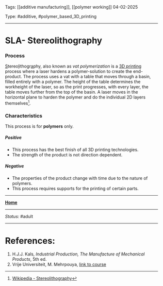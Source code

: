 Tags: [[additive manufacturing]], [[polymer working]]
04-02-2025

Type: #additive, #polymer_based_3D_printing

---
# SLA- Stereolithography
### Process
<u>S</u>tereo<u>l</u>ithogr<u>a</u>phy, also known as _vat polymerization_ is a [3D printing](!%20Manufacturing%20Technologies%20Overview.md#Terms%20and%20Disambiguation) process where a laser hardens a polymer-solution to create the end-product. The process uses a vat with a table that moves through a basin, filled entirely with a polymer. The height of the table determines the workheight of the laser, so as the print progresses, with every layer, the table moves further from the top of the basin. A laser moves in the horizontal plane to harden the polymer and do the individual 2D layers themselves[^ijsberg].

### Characteristics
This process is for __polymers__ only.
##### Positive
- This process has the best finish of all 3D printing technologies.
- The strength of the product is not direction dependent.
##### Negative
- The properties of the product change with time due to the nature of polymers.
- This process requires supports for the printing of certain parts.








---
__[Home](!%20Manufacturing%20Technologies%20Overview.md)__

---
_Status:_ #adult

---
# References:
[^ijsberg]: [Wikipedia - Stereolithography](https://en.wikipedia.org/wiki/Stereolithography)
1. H.J.J. Kals, _Industrial Production, The Manufacture of Mechanical Products_, 5th ed.
2. Vrije Universiteit, M. Mehrpouya, [link to course](https://canvas.utwente.nl/courses/15351)